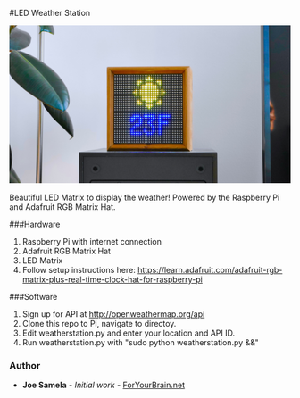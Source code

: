 #LED Weather Station

![LED Matrix](photos/LEDMatrix.jpg?raw=true "LED Matrix")

Beautiful LED Matrix to display the weather! Powered by the Raspberry Pi and Adafruit RGB Matrix Hat.

###Hardware
  1. Raspberry Pi with internet connection
  2. Adafruit RGB Matrix Hat
  3. LED Matrix
  4. Follow setup instructions here: https://learn.adafruit.com/adafruit-rgb-matrix-plus-real-time-clock-hat-for-raspberry-pi

###Software
  1. Sign up for API at http://openweathermap.org/api
  2. Clone this repo to Pi, navigate to directoy.
  3. Edit weatherstation.py and enter your location and API ID.
  4. Run weatherstation.py with "sudo python weatherstation.py &&"

### Author
* **Joe Samela** - *Initial work* - [ForYourBrain.net](https://josephsamela.github.io/)
